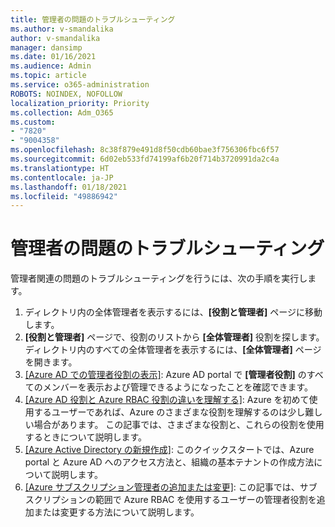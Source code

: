 ```yaml
---
title: 管理者の問題のトラブルシューティング
ms.author: v-smandalika
author: v-smandalika
manager: dansimp
ms.date: 01/16/2021
ms.audience: Admin
ms.topic: article
ms.service: o365-administration
ROBOTS: NOINDEX, NOFOLLOW
localization_priority: Priority
ms.collection: Adm_O365
ms.custom:
- "7820"
- "9004358"
ms.openlocfilehash: 8c38f879e491d8f50cdb60bae3f756306fbc6f57
ms.sourcegitcommit: 6d02eb533fd74199af6b20f714b3720991da2c4a
ms.translationtype: HT
ms.contentlocale: ja-JP
ms.lasthandoff: 01/18/2021
ms.locfileid: "49886942"
---
```

# <a name="troubleshoot-administrator-issues"></a>管理者の問題のトラブルシューティング

管理者関連の問題のトラブルシューティングを行うには、次の手順を実行します。

1. ディレクトリ内の全体管理者を表示するには、**[役割と管理者]** ページに移動します。
2. **[役割と管理者]** ページで、役割のリストから **[全体管理者]** 役割を探します。 ディレクトリ内のすべての全体管理者を表示するには、**[全体管理者]** ページを開きます。
3. [[Azure AD での管理者役割の表示]](https://docs.microsoft.com/azure/active-directory/roles/manage-roles-portal): Azure AD portal で **[管理者役割]** のすべてのメンバーを表示および管理できるようになったことを確認できます。
4. [[Azure AD 役割と Azure RBAC 役割の違いを理解する]](https://docs.microsoft.com/azure/role-based-access-control/rbac-and-directory-admin-roles): Azure を初めて使用するユーザーであれば、Azure のさまざまな役割を理解するのは少し難しい場合があります。 この記事では、さまざまな役割と、これらの役割を使用するときについて説明します。
5. [[Azure Active Directory の新規作成]](https://docs.microsoft.com/azure/active-directory/fundamentals/active-directory-access-create-new-tenant): このクイックスタートでは、Azure portal と Azure AD へのアクセス方法と、組織の基本テナントの作成方法について説明します。
6. [[Azure サブスクリプション管理者の追加または変更]](https://docs.microsoft.com/azure/cost-management-billing/manage/add-change-subscription-administrator): この記事では、サブスクリプションの範囲で Azure RBAC を使用するユーザーの管理者役割を追加または変更する方法について説明します。
